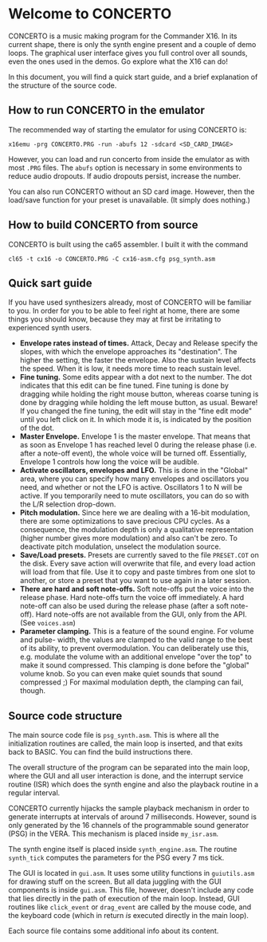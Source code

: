 # Welcome to CONCERTO

CONCERTO is a music making program for the Commander X16. In its current shape,
there is only the synth engine present and a couple of demo loops. The graphical
user interface gives you full control over all sounds, even the ones used in the
demos. Go explore what the X16 can do!

In this document, you will find a quick start guide, and a brief explanation of
the structure of the source code.

## How to run CONCERTO in the emulator

The recommended way of starting the emulator for using CONCERTO is:

```shell
x16emu -prg CONCERTO.PRG -run -abufs 12 -sdcard <SD_CARD_IMAGE>
```

However, you can load and run concerto from inside the emulator as with most
```.PRG``` files. The ```abufs``` option is necessary in some environments to
reduce audio dropouts. If audio dropouts persist, increase the number.

You can also run CONCERTO without an SD card image. However, then the load/save
function for your preset is unavailable. (It simply does nothing.)

## How to build CONCERTO from source

CONCERTO is built using the ca65 assembler. I built it with the command

```shell
cl65 -t cx16 -o CONCERTO.PRG -C cx16-asm.cfg psg_synth.asm
```

## Quick sart guide

If you have used synthesizers already, most of CONCERTO will be familiar to you.
In order for you to be able to feel right at home, there are some things you should
know, because they may at first be irritating to experienced synth users.

* **Envelope rates instead of times.** Attack, Decay and Release specify the slopes,
  with which the envelope approaches its "destination". The higher the setting,
  the faster the envelope. Also the sustain level affects the speed. When it is
  low, it needs more time to reach sustain level.
* **Fine tuning.** Some edits appear with a dot next to the number.
  The dot indicates that this edit can be fine tuned. Fine tuning is done
  by dragging while holding the right mouse button, whereas coarse tuning
  is done by dragging while holding the left mouse button, as usual.
  Beware! If you changed the fine tuning, the edit will stay in the "fine edit
  mode" until you left click on it. In which mode it is, is indicated by the
  position of the dot.
* **Master Envelope.** Envelope 1 is the master envelope. That means that as soon as
  Envelope 1 has reached level 0 during the release phase (i.e. after a note-off
  event), the whole voice will be turned off. Essentially, Envelope 1 controls
  how long the voice will be audible.
* **Activate oscillators, envelopes and LFO.** This is done in the "Global" area,
  where you can specify how many envelopes and oscillators you need, and whether
  or not the LFO is active. Oscillators 1 to N will be active. If you temporarily
  need to mute oscillators, you can do so with the L/R selection drop-down.
* **Pitch modulation.** Since here we are dealing with a 16-bit modulation, there are
  some optimizations to save precious CPU cycles. As a consequence, the modulation
  depth is only a qualitative representation (higher number gives more modulation)
  and also can't be zero. To deactivate pitch modulation, unselect the modulation
  source.
* **Save/Load presets.** Presets are currently saved to the file ```PRESET.COT```
  on the disk. Every save action will overwrite that file, and every load action
  will load from that file. Use it to copy and paste timbres from one slot to
  another, or store a preset that you want to use again in a later session.
* **There are hard and soft note-offs.** Soft note-offs put the voice into the release
  phase. Hard note-offs turn the voice off immediately. A hard note-off can also
  be used during the release phase (after a soft note-off). Hard note-offs are not
  available from the GUI, only from the API. (See ```voices.asm```)
* **Parameter clamping.** This is a feature of the sound engine. For volume and pulse-
  width, the values are clamped to the valid range to the best of its ability, to
  prevent overmodulation. You can deliberately use this, e.g. modulate the volume
  with an additional envelope "over the top" to make it sound compressed.
  This clamping is done before the "global" volume knob. So you can even make
  quiet sounds that sound compressed ;)
  For maximal modulation depth, the clamping can fail, though.

## Source code structure

The main source code file is ```psg_synth.asm```. This is where all the
initialization routines are called, the main loop is inserted, and that exits back
to BASIC. You can find the build instructions there.

The overall structure of the program can be separated into the main loop, where
the GUI and all user interaction is done, and the interrupt service routine (ISR)
which does the synth engine and also the playback routine in a regular interval.

CONCERTO currently hijacks the sample playback mechanism in order to generate
interrupts at intervals of around 7 milliseconds. However, sound is only generated
by the 16 channels of the programmable sound generator (PSG) in the VERA.
This mechanism is placed inside ```my_isr.asm```.

The synth engine itself is placed inside ```synth_engine.asm```. The routine
```synth_tick``` computes the parameters for the PSG every 7 ms tick.

The GUI is located in ```gui.asm```. It uses some utility functions in
```guiutils.asm``` for drawing stuff on the screen. But all data juggling with the
GUI components is inside ```gui.asm```. This file, however, doesn't include any
code that lies directly in the path of execution of the main loop. Instead, GUI
routines like ```click_event``` or ```drag_event``` are called by the mouse code,
and the keyboard code (which in return *is* executed directly in the main loop).

Each source file contains some additional info about its content.
